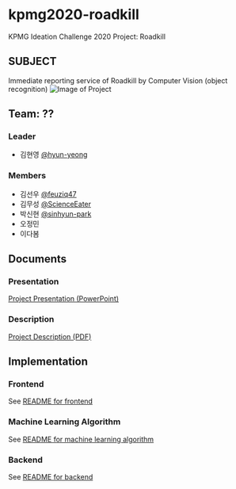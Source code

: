 # kpmg2020-roadkill
KPMG Ideation Challenge 2020 Project: Roadkill

## SUBJECT
Immediate reporting service of Roadkill by Computer Vision (object recognition) 
![Image of Project](https://github.com/ScienceEater/kpmg2020-roadkill/images/logo.png)

## Team: ??

### Leader 
- 김현영 [@hyun-yeong](https://github.com/hyun-yeong)
 
### Members
- 김선우 [@feuziq47](https://github.com/feuziq47)
- 김무성 [@ScienceEater](https://github.com/ScienceEater)
- 박신현 [@sinhyun-park](https://github.com/sinhyun-park)
- 오정민
- 이다봄

## Documents

### Presentation
[Project Presentation (PowerPoint)](docs/presentation.pptx)

### Description
[Project Description (PDF)](docs/description.pdf)


## Implementation

### Frontend
See [README for frontend](src/Frontend/README.md)

### Machine Learning Algorithm
See [README for machine learning algorithm](src/MachineLearning/README.md)

### Backend
See [README for backend](src/Backend/README.md)
